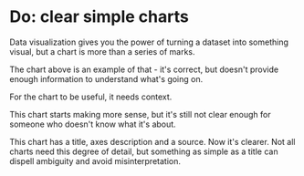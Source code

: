 # Do: clear simple charts

Data visualization gives you the power of turning a dataset into something visual, but a chart is more than a series of marks. 

<!-- INJECT:"GeospatialAppDontSimpleChart" -->

The chart above is an example of that - it's correct, but doesn't provide enough information to understand what's going on. 

For the chart to be useful, it needs context.

<!-- INJECT:"GeospatialAppLessSimpleChart" -->

This chart starts making more sense, but it's still not clear enough for someone who doesn't know what it's about.

<!-- INJECT:"GeospatialAppChartWithContext" -->

This chart has a title, axes description and a source. Now it's clearer. Not all charts need this degree of detail, but something as simple as a title can dispell ambiguity and avoid misinterpretation.
